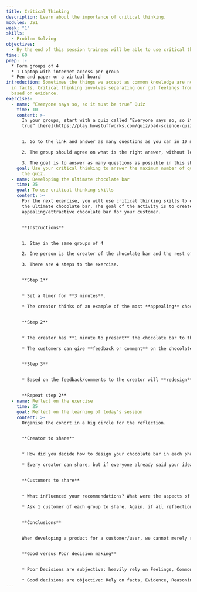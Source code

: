 ```yaml
---
title: Critical Thinking
description: Learn about the importance of critical thinking.
modules: JS1
week: "1"
skills:
  - Problem Solving
objectives:
  - By the end of this session trainees will be able to use critical thinking.
time: 60
prep: |-
  * Form groups of 4 
  * 1﻿ Laptop with internet access per group
  * Pen and paper or a virtual board
introduction: Sometimes the things we accept as common knowledge are not rooted
  in facts. Critical thinking involves separating our gut feelings from those
  based on evidence.
exercises:
  - name: “Everyone says so, so it must be true” Quiz
    time: 10
    content: >-
      I﻿n your groups, start with a quiz called “Everyone says so, so it must be
      true” [here](https://play.howstuffworks.com/quiz/bad-science-quiz).


      1. Go to the link and answer as many questions as you can in 10 min.

      2. T﻿he group should agree on what is the right answer, without long discussions.

      3. T﻿he goal is to answer as many questions as possible in this short time.
    goal: Use your critical thinking to answer the maximum number of questions on
      the quiz.
  - name: Developing the ultimate chocolate bar
    time: 25
    goal: To use critical thinking skills
    content: >-
      For the next exercise, you will use critical thinking skills to develop
      the ultimate chocolate bar. The goal of the activity is to create the most
      appealing/attractive chocolate bar for your customer.


      **Instructions**


      1. Stay in the same groups of 4

      2. One person is the creator of the chocolate bar and the rest of the group are the customers/users 

      3. There are 4 steps to the exercise.


      **Step 1**


      * Set a timer for **3 minutes**.

      * The creator thinks of an example of the most **appealing** chocolate bar and writes all the aspects of their chocolate bar down.


      **Step 2**


      * The creator has **1 minute to present** the chocolate bar to the customers/users.

      * The customers can give **feedback or comment** on the chocolate bar, maximum **5 minutes**


      **Step 3**


      * Based on the feedback/comments to the creator will **redesign** their chocolate bar for another **3 minutes.**


      **Repeat step 2**
  - name: Reflect on the exercise
    time: 25
    goal: Reflect on the learning of today's session
    content: >-
      O﻿rganise the cohort in a big circle for the reflection. 


      **Creator to share**


      * How did you decide how to design your chocolate bar in each phase? How did you measure the value of the chocolate bar to the customer each time to make improvements? 

      * Every creator can share, but if everyone already said your ideas, you are welcome to pass to avoid repetitive discussion


      **C﻿ustomers to share**


      * What influenced your recommendations? What were the aspects of the chocolate bar you valued in this product? 

      * A﻿sk 1 customer of each group to share. Again, if all reflection has been said, it's fine to just say "same as what was mentioned by X person" 


      **C﻿onclusions**


      When developing a product for a customer/user, we cannot merely rely on our gut feelings or preferences. Using critical thinking, we employ different types of research in our development. Critical thinking requires you to think beyond your opinions/facts that you know and your own experiences. It involves good decision-making and using other sources to form a sound judgement.


      **Good versus Poor decision making**


      * Poor Decisions are subjective: heavily rely on Feelings, Common sense, Gut Instinct, and Guessing.

      * Good decisions are objective: Rely on facts, Evidence, Reasoning, and Informed opinion.
---
```

